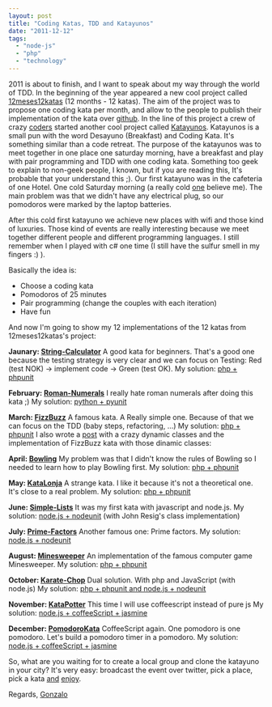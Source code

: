 ```yaml
---
layout: post
title: "Coding Katas, TDD and Katayunos"
date: "2011-12-12"
tags: 
  - "node-js"
  - "php"
  - "technology"
---
```


2011 is about to finish, and I want to speak about my way through the world of TDD. In the beginning of the year appeared a new cool project called [12meses12katas](http://12meses12katas.com/) (12 months - 12 katas). The aim of the project was to propose one coding kata per month, and allow to the people to publish their implementation of the kata over [github](https://github.com/12meses12katas). In the line of this project a crew of crazy [coders](https://twitter.com/#!/programania/katayuners/members) started another cool project called [Katayunos](http://katayunos.com/). Katayunos is a small pun with the word Desayuno (Breakfast) and Coding Kata. It's something similar than a code retreat. The purpose of the katayunos was to meet together in one place one saturday morning, have a breakfast and play with pair programming and TDD with one coding kata. Something too geek to explain to non-geek people, I known, but if you are reading this, It's probable that your understand this ;). Our first katayuno was in the cafeteria of one Hotel. One cold Saturday morning (a really cold [one](http://www.twitpic.com/3say15) believe me). The main problem was that we didn't have any electrical plug, so our pomodoros were marked by the laptop batteries.

After this cold first katayuno we achieve new places with wifi and those kind of luxuries. Those kind of events are really interesting because we meet together different people and different programming languages. I still remember when I played with c# one time (I still have the sulfur smell in my fingers :) ).

Basically the idea is:

- Choose a coding kata
- Pomodoros of 25 minutes
- Pair programming (change the couples with each iteration)
- Have fun

And now I'm going to show my 12 implementations of the 12 katas from 12meses12katas's project:

**Jaunary: [String-Calculator](http://osherove.com/tdd-kata-1/)** A good kata for beginners. That's a good one because the testing strategy is very clear and we can focus on Testing: Red (test NOK) -> implement code -> Green (test OK). My solution: [php + phpunit](https://github.com/gonzalo123/Enero-String-Calculator/tree/master/gonzalo123)

**February: [Roman-Numerals](http://codingdojo.org/cgi-bin/wiki.pl?KataRomanNumerals)** I really hate roman numerals after doing this kata ;) My solution: [python + pyunit](https://github.com/gonzalo123/Febrero-Roman-Numerals/tree/master/gonzalo123)

**March: [FizzBuzz](http://www.codingdojo.org/cgi-bin/wiki.pl?KataFizzBuzz)** A famous kata. A Really simple one. Because of that we can focus on the TDD (baby steps, refactoring, ...) My solution: [php + phpunit](https://github.com/gonzalo123/Marzo-FizzBuzz/tree/master/gonzalo123) I also wrote a [post](http://kcy.me/65dp) with a crazy dynamic classes and the implementation of FizzBuzz kata with those dinamic classes:

**April: [Bowling](http://codingdojo.org/cgi-bin/wiki.pl?KataBowling)** My problem was that I didn't know the rules of Bowling so I needed to learn how to play Bowling first. My solution: [php + phpunit](https://github.com/gonzalo123/Abril-Bowling/tree/master/gonzalo123)

**May: [KataLonja](http://agilismo.es/codekatas/109-katalonja)** A strange kata. I like it because it's not a theoretical one. It's close to a real problem. My solution: [php + phpunit](https://github.com/gonzalo123/Mayo-KataLonja/tree/master/gonzalo123)

**June: [Simple-Lists](http://codekata.pragprog.com/2007/01/kata_twenty_one.html)** It was my first kata with javascript and node.js. My solution: [node.js + nodeunit](https://github.com/gonzalo123/Junio-Simple-Lists/tree/master/gonzalo123) (with John Resig's class implementation)

**July: [Prime-Factors](http://butunclebob.com/ArticleS.UncleBob.ThePrimeFactorsKata)** Another famous one: Prime factors. My solution: [node.js + nodeunit](https://github.com/gonzalo123/Julio-Prime-Factors/tree/master/gonzalo123)

**August: [Minesweeper](http://codingdojo.org/cgi-bin/wiki.pl?KataMinesweeper)** An implementation of the famous computer game Minesweeper. My solution: [php + phpunit](https://github.com/gonzalo123/Agosto-Minesweeper/tree/master/gonzalo123)

**October: [Karate-Chop](http://codekata.pragprog.com/2007/01/kata_two_karate.html)** Dual solution. With php and JavaScript (with node.js) My solution: [php + phpunit and node.js + nodeunit](https://github.com/gonzalo123/Octubre-Karate-Chop/tree/master/gonzalo123)

**November: [KataPotter](http://codingdojo.org/cgi-bin/wiki.pl?KataPotter)** This time I will use coffeescript instead of pure js My solution: [node.js + coffeeScript + jasmine](https://github.com/gonzalo123/Noviembre-KataPotter/tree/master/gonzalo123)

**December: [PomodoroKata](http://agilismo.es/2011/12/06/pomodorokata/)** CoffeeScript again. One pomodoro is one pomodoro. Let's build a pomodoro timer in a pomodoro. My solution: [node.js + coffeeScript + jasmine](https://github.com/gonzalo123/Diciembre-PomodoroKata/tree/master/gonzalo123)

So, what are you waiting for to create a local group and clone the katayuno in your city? It's very easy: broadcast the event over twitter, pick a place, pick a kata [and](http://www.flickr.com/photos/ggalmazor/sets/72157626032025541/) [enjoy](http://www.flickr.com/photos/joserra/sets/72157626021532617/).

Regards, [Gonzalo](https://twitter.com/#!/gonzalo123)
